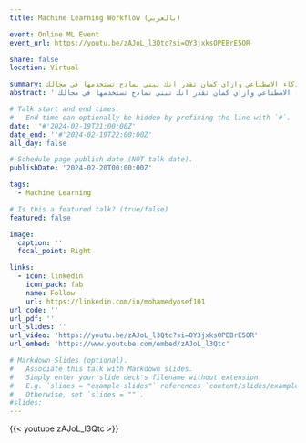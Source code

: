 ```yaml
---
title: Machine Learning Workflow (بالعربي)

event: Online ML Event
event_url: https://youtu.be/zAJoL_l3Qtc?si=OY3jxksOPEBrE5OR

share: false
location: Virtual

summary: الذكاء الاصطناعي بيطور بطريقة سريعة جداً لدرجة بقى من الصعب تجاهل الموضوع وده هو الغرض من السيشن اننا نبدأ نتعرف سوا عن ايه هو الذكاء الاصطناعي وازاي كمان تقدر انك تبني نماذج تستخدمها في مجالك.
abstract: ' الذكاء الاصطناعي بيطور بطريقة سريعة جداً لدرجة بقى من الصعب تجاهل الموضوع وده هو الغرض من السيشن اننا نبدأ نتعرف سوا عن ايه هو الذكاء الاصطناعي وازاي كمان تقدر انك تبني نماذج تستخدمها في مجالك.'

# Talk start and end times.
#   End time can optionally be hidden by prefixing the line with `#`.
date: ''#'2024-02-19T21:00:00Z'
date_end: ''#'2024-02-19T22:00:00Z'
all_day: false

# Schedule page publish date (NOT talk date).
publishDate: '2024-02-20T00:00:00Z'

tags: 
  - Machine Learning

# Is this a featured talk? (true/false)
featured: false

image:
  caption: ''
  focal_point: Right

links:
  - icon: linkedin
    icon_pack: fab
    name: Follow
    url: https://linkedin.com/in/mohamedyosef101
url_code: ''
url_pdf: ''
url_slides: ''
url_video: 'https://youtu.be/zAJoL_l3Qtc?si=OY3jxksOPEBrE5OR'
url_embed: 'https://www.youtube.com/embed/zAJoL_l3Qtc'

# Markdown Slides (optional).
#   Associate this talk with Markdown slides.
#   Simply enter your slide deck's filename without extension.
#   E.g. `slides = "example-slides"` references `content/slides/example-slides.md`.
#   Otherwise, set `slides = ""`.
#slides:
---
```


{{< youtube zAJoL_l3Qtc >}}